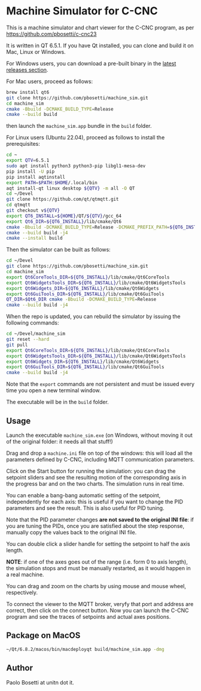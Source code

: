 # Machine Simulator for C-CNC

This is a machine simulator and chart viewer for the C-CNC program, as per <https://github.com/pbosetti/c-cnc23>

It is written in QT 6.5.1. If you have Qt installed, you can clone and build it on Mac, Linux or Windows.

For Windows users, you can download a pre-built binary in the [latest releases section](https://github.com/pbosetti/machine_sim/releases).

For Mac users, proceed as follows:

```bash
brew install qt6
git clone https://github.com/pbosetti/machine_sim.git
cd machine_sim
cmake -Bbuild -DCMAKE_BUILD_TYPE=Release
cmake --build build
```

then launch the `machine_sim.app` bundle in the `build` folder.

For Linux users (Ubuntu 22.04), proceed as follows to install the prerequisites:

```bash
cd ~
export QTV=6.5.1
sudo apt install python3 python3-pip libgl1-mesa-dev
pip install -U pip
pip install aqtinstall
export PATH=$PATH:$HOME/.local/bin
aqt install-qt linux desktop ${QTV} -m all -O QT
cd ~/Devel
git clone https://github.com/qt/qtmqtt.git
cd qtmqtt
git checkout v${QTV}
export QT6_INSTALL=${HOME}/QT/${QTV}/gcc_64
export Qt6_DIR=${QT6_INSTALL}/lib/cmake/Qt6
cmake -Bbuild -DCMAKE_BUILD_TYPE=Release -DCMAKE_PREFIX_PATH=${QT6_INSTALL}
cmake --build build -j4
cmake --install build
```

Then the simulator can be built as follows:

```bash
cd ~/Devel
git clone https://github.com/pbosetti/machine_sim.git
cd machine_sim
export Qt6CoreTools_DIR=${QT6_INSTALL}/lib/cmake/Qt6CoreTools
export Qt6WidgetsTools_DIR=${QT6_INSTALL}/lib/cmake/Qt6WidgetsTools
export Qt6Widgets_DIR=${QT6_INSTALL}/lib/cmake/Qt6Widgets
export Qt6GuiTools_DIR=${QT6_INSTALL}/lib/cmake/Qt6GuiTools
QT_DIR=$Qt6_DIR cmake -Bbuild -DCMAKE_BUILD_TYPE=Release
cmake --build build -j4
```

When the repo is updated, you can rebuild the simulator by issuing the following commands:

```bash
cd ~/Devel/machine_sim
git reset --hard
git pull
export Qt6CoreTools_DIR=${QT6_INSTALL}/lib/cmake/Qt6CoreTools
export Qt6WidgetsTools_DIR=${QT6_INSTALL}/lib/cmake/Qt6WidgetsTools
export Qt6Widgets_DIR=${QT6_INSTALL}/lib/cmake/Qt6Widgets
export Qt6GuiTools_DIR=${QT6_INSTALL}/lib/cmake/Qt6GuiTools
cmake --build build -j4
```

Note that the `export` commands are not persistent and must be issued every time you open a new terminal window.

The executable will be in the `build` folder.


## Usage

Launch the executable `machine_sim.exe` (on Windows, without moving it out of the original folder: it needs all that stuff!)

Drag and drop a `machine.ini` file on top of the windows: this will load all the parameters defined by C-CNC, including MQTT communication parameters.

Click on the Start button for running the simulation: you can drag the setpoint sliders and see the resulting motion of the corresponding axis in the progress bar and on the two charts. The simulation runs in real time.

You can enable a bang-bang automatic setting of the setpoint, independently for each axis: this is useful if you want to change the PID parameters and see the result. This is also useful for PID tuning.

Note that the PID parameter changes **are not saved to the original INI file**: if you are tuning the PIDs, once you are satisfied about the step response, manually copy the values back to the original INI file.

You can double click a slider handle for setting the setpoint to half the axis length.

**NOTE**: if one of the axes goes out of the range (i.e. form 0 to axis length), the simulation stops and must be manually restarted, as it would happen in a real machine.

You can drag and zoom on the charts by using mouse and mouse wheel, respectively.

To connect the viewer to the MQTT broker, veryfy that port and address are correct, then click on the connect button. Now you can launch the C-CNC program and see the traces of setpoints and actual axes positions.


## Package on MacOS

```sh
~/Qt/6.8.2/macos/bin/macdeployqt build/machine_sim.app -dmg
```


## Author

Paolo Bosetti at unitn dot it.
